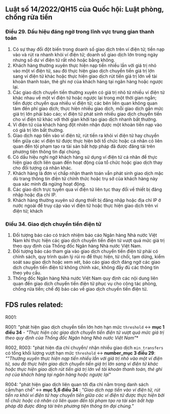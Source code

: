 ## Luật số 14/2022/QH15 của Quốc hội: Luật phòng, chống rửa tiền

### Điều 29. Dấu hiệu đáng ngờ trong lĩnh vực trung gian thanh toán 
1. Có sự thay đổi đột biến trong doanh số giao dịch trên ví điện tử; tiền nạp vào và rút ra nhanh khỏi ví điện tử; doanh số giao dịch lớn trong ngày nhưng số dư ví điện tử rất nhỏ hoặc bằng không. 
2. Khách hàng thường xuyên thực hiện nạp tiền nhiều lần với giá trị nhỏ vào một ví điện tử, sau đó thực hiện giao dịch chuyển tiền giá trị lớn sang ví điện tử khác hoặc thực hiện giao dịch rút tiền giá trị lớn về tài khoản thanh toán, thẻ ghi nợ của khách hàng tại ngân hàng hoặc ngược lại. 
3. Các giao dịch chuyển tiền thường xuyên có giá trị nhỏ từ nhiều ví điện tử khác nhau về một ví điện tử hoặc ngược lại trong một thời gian ngắn; tiền được chuyển qua nhiều ví điện tử; các bên liên quan không quan tâm đến phí giao dịch; thực hiện nhiều giao dịch, mỗi giao dịch gần mức giá trị lớn phải báo cáo; ví điện tử phát sinh nhiều giao dịch chuyển tiền cho ví điện tử khác với thời gian khởi tạo giao dịch nhanh bất thường.
4. Ví điện tử của khách hàng đột nhiên nhận được một khoản tiền nạp vào có giá trị lớn bất thường. 
5. Giao dịch nạp tiền vào ví điện tử, rút tiền ra khỏi ví điện tử hay chuyển tiền giữa các ví điện tử được thực hiện bởi tổ chức hoặc cá nhân có liên quan đến tội phạm tạo ra tài sản bất hợp pháp đã được đăng tải trên phương tiện thông tin đại chúng. 
6. Có dấu hiệu nghi ngờ khách hàng sử dụng ví điện tử cá nhân để thực hiện giao dịch liên quan đến hoạt động của tổ chức hoặc giao dịch thay cho đối tượng cá nhân khác. 
7. Khách hàng là đơn vị chấp nhận thanh toán vẫn phát sinh giao dịch mặc dù trang thông tin điện tử chính thức hoặc trụ sở của khách hàng này qua xác minh đã ngừng hoạt động. 
8. Các giao dịch trực tuyến qua ví điện tử liên tục thay đổi về thiết bị đăng nhập hoặc địa chỉ IP. 
9. Khách hàng thường xuyên sử dụng thiết bị đăng nhập hoặc địa chỉ IP ở nước ngoài để truy cập vào ví điện tử hoặc thực hiện giao dịch trên ví điện tử; khách
### Điều 34. Giao dịch chuyển tiền điện tử 
1. Đối tượng báo cáo có trách nhiệm báo cáo Ngân hàng Nhà nước Việt Nam khi thực hiện các giao dịch chuyển tiền điện tử vượt quá mức giá trị theo quy định của Thống đốc Ngân hàng Nhà nước Việt Nam. 
2. Đối tượng báo cáo tham gia vào giao dịch chuyển tiền điện tử phải có chính sách, quy trình quản lý rủi ro để thực hiện, từ chối, tạm dừng, kiểm soát sau giao dịch hoặc xem xét, báo cáo giao dịch đáng ngờ các giao dịch chuyển tiền điện tử không chính xác, không đầy đủ các thông tin theo yêu cầu. 
3. Thống đốc Ngân hàng Nhà nước Việt Nam quy định các nội dung liên quan đến giao dịch chuyển tiền điện tử phục vụ cho công tác phòng, chống rửa tiền; chế độ báo cáo về giao dịch chuyển tiền điện tử.


## FDS rules related:


R001:  

R001: "phát hiện giao dịch chuyển tiền lớn hơn hạn mức `threshold` <-> **mục 1 điều 34** - *"Thực hiện các giao dịch chuyển tiền điện tử vượt quá mức giá trị theo quy định của Thống đốc Ngân hàng Nhà nước Việt Nam"**

R002, R003: "phát hiện địa chỉ chuyển/ nhận nhiều giao dịch `min_transfers` có tổng khối lượng vượt hạn mức `threshold` <-> **number_mục 3 điều 29**:  *""Thường xuyên thực hiện nạp tiền nhiều lần với giá trị nhỏ vào một ví điện tử, sau đó thực hiện giao dịch chuyển tiền giá trị lớn sang ví điện tử khác hoặc thực hiện giao dịch rút tiền giá trị lớn về tài khoản thanh toán, thẻ ghi nợ của khách hàng tại ngân hàng hoặc ngược lại"*

R004: "phát hiện giao dịch liên quan tới địa chỉ nằm trong danh sách cấm/hạn chế" <-> **mục 5,6 điều 34** : *"Giao dịch nạp tiền vào ví điện tử, rút tiền ra khỏi ví điện tử hay chuyển tiền giữa các ví điện tử được thực hiện bởi tổ chức hoặc cá nhân có liên quan đến tội phạm tạo ra tài sản bất hợp pháp đã được đăng tải trên phương tiện thông tin đại chúng."*

